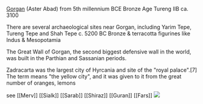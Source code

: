 [Gorgan](https://en.wikipedia.org/wiki/Gorgan) (Aster Abad)
from 5th millennium BCE
Bronze Age Tureng IIB ca. 3100

There are several archaeological sites near Gorgan, including Yarim Tepe, Tureng Tepe and Shah Tepe c. 5200 BC
Bronze & terracotta figurines like Indus & Mesopotamia

The Great Wall of Gorgan, the second biggest defensive wall in the world, was built in the Parthian and Sassanian periods. 

Zadracarta was the largest city of Hyrcania and site of the "royal palace".[7] The term means "the yellow city", and it was given to it from the great number of oranges, lemons

see [[Merv]] [[Sialk]] [[Sarab]] [[Shiraz]] [[Guran]] [[Fars]]
![](https://upload.wikimedia.org/wikipedia/commons/0/01/Neolithic_sites_in_Iran.jpg)

